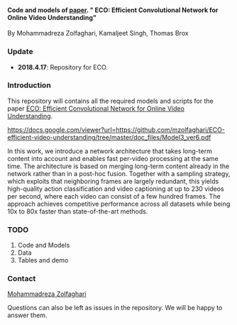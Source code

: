 
#### Code and models of [paper](https://arxiv.org/pdf/1804.09066.pdf). " ECO: Efficient Convolutional Network for Online Video Understanding" 
 By Mohammadreza Zolfaghari, Kamaljeet Singh, Thomas Brox


### Update
- **2018.4.17**: Repository for ECO.


### Introduction
This repository will contains all the required models and scripts for the paper [ECO: Efficient Convolutional Network for Online Video Understanding](https://arxiv.org/pdf/1804.09066.pdf).

https://docs.google.com/viewer?url=https://github.com/mzolfaghari/ECO-efficient-video-understanding/tree/master/doc_files/Model3_ver6.pdf

In this work, we introduce a network architecture that takes long-term content into account and enables fast per-video processing at the same time. The architecture is based on merging long-term content already in the network rather than in a post-hoc fusion. Together with a sampling strategy, which exploits that neighboring frames are largely redundant, this yields high-quality action classification and video captioning at up to 230 videos per second, where each video can consist of a few hundred frames. The approach achieves competitive performance across all datasets while being 10x to 80x faster than state-of-the-art methods.



### TODO
1. Code and Models
2. Data
3. Tables and demo


### Contact

  [Mohammadreza Zolfaghari](https://github.com/mzolfaghari/ECO_efficient_video_understanding)

  Questions can also be left as issues in the repository. We will be happy to answer them.
